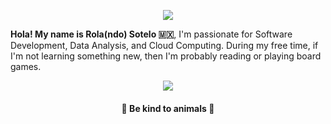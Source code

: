 <p align="center">
<a href="https://git.io/streak-stats">
  <img align="center" src="https://github-readme-streak-stats.herokuapp.com?user=rolasotelo&theme=vue-dark" />
</a>
</p>

**Hola! My name is Rola(ndo) Sotelo 🇲🇽**, I'm passionate for Software Development, Data Analysis, and Cloud Computing. During my free time, if I'm not learning something new, then I'm probably reading or playing board games.

<!-- - 🔭 I’m currently working on Milpa, an online card game.
- 🌱 I’m currently learning about Data Analysis and Cloud Computing. -->

<p align="center">
<a href="https://github.com/anuraghazra/github-readme-stats">
  <img align="center" src="https://github-readme-stats.vercel.app/api/top-langs/?username=rolasotelo&layout=compact&langs_count=8&theme=vue-dark" />
</a>
</p>

<h4 align="center">🐄 Be kind to animals 🐖 </h4>
